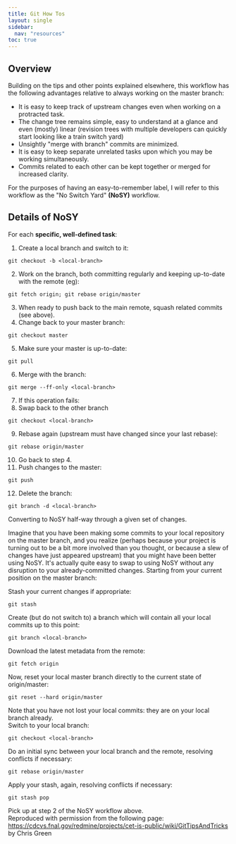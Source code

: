 ```yaml
---
title: Git How Tos
layout: single
sidebar:
  nav: "resources"
toc: true
---
```


## Overview

Building on the tips and other points explained elsewhere, this workflow has the following 
advantages relative to always working on the master branch:

*   It is easy to keep track of upstream changes even when working on a protracted task.
*   The change tree remains simple, easy to understand at a glance and even (mostly) linear (revision trees with multiple developers can quickly start looking like a train switch yard)
*   Unsightly "merge with branch" commits are minimized.
*   It is easy to keep separate unrelated tasks upon which you may be working simultaneously.
*   Commits related to each other can be kept together or merged for increased clarity.

For the purposes of having an easy-to-remember label, I will refer to this workflow as 
the "No Switch Yard" **(NoSY)** workflow.

## Details of NoSY

For each **specific, well-defined task**:

1.  Create a local branch and switch to it:
```
git checkout -b <local-branch>
```
2.  Work on the branch, both committing regularly and keeping up-to-date with the remote (eg):
```
git fetch origin; git rebase origin/master
```
3.  When ready to push back to the main remote, squash related commits (see above).
4.  Change back to your master branch:
```
git checkout master
```
5.  Make sure your master is up-to-date:
```
git pull
```
6.  Merge with the branch:
```
git merge --ff-only <local-branch>
```
7.  If this operation fails:
8.  Swap back to the other branch
```
git checkout <local-branch>
```
9.  Rebase again (upstream must have changed since your last rebase):
```
git rebase origin/master
```
10.  Go back to step 4.
11.  Push changes to the master:
```
git push
```
12.  Delete the branch:
```
git branch -d <local-branch>
```
Converting to NoSY half-way through a given set of changes.

Imagine that you have been making some commits to your local repository on the master branch, 
and you realize (perhaps because your project is turning out to be a bit more involved than you 
thought, or because a slew of changes have just appeared upstream) that you might have been 
better using NoSY. It's actually quite easy to swap to using NoSY without any disruption to 
your already-committed changes. Starting from your current position on the master branch:

Stash your current changes if appropriate:
```
git stash
```
Create (but do not switch to) a branch which will contain all your local commits up to this point:
```
git branch <local-branch>
```
Download the latest metadata from the remote:
```
git fetch origin
```
Now, reset your local master branch directly to the current state of origin/master:
```
git reset --hard origin/master
```
Note that you have not lost your local commits: they are on your local branch already.  
 Switch to your local branch:
```
git checkout <local-branch>
```
Do an initial sync between your local branch and the remote, resolving conflicts if necessary:
```
git rebase origin/master
```
Apply your stash, again, resolving conflicts if necessary:
```
git stash pop
```
Pick up at step 2 of the NoSY workflow above.  
 Reproduced with permission from the following page: https://cdcvs.fnal.gov/redmine/projects/cet-is-public/wiki/GitTipsAndTricks by Chris Green